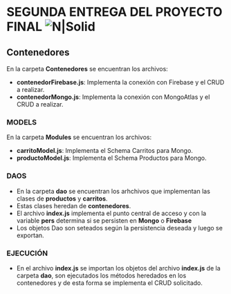 # SEGUNDA ENTREGA DEL PROYECTO FINAL ![N|Solid](https://cdn2.iconfinder.com/data/icons/webina-seo-development-and-marketing/128/seo_web_2-01-2-42.png)
## Contenedores
En la carpeta **Contenedores** se encuentran los archivos:
- **contenedorFirebase.js**: Implementa la conexión con Firebase y el CRUD a realizar.
- **contenedorMongo.js**: Implementa la conexión con MongoAtlas y el CRUD a realizar.
### MODELS
En la carpeta **Modules** se encuentran los archivos:
- **carritoModel.js**: Implementa el Schema Carritos para Mongo.
- **productoModel.js**: Implementa el Schema Productos para Mongo.

### DAOS
- En la carpeta **dao** se encuentran los arhchivos que implementan las clases de **productos** y **carritos**.
- Estas clases heredan de **contenedores**.
- El archivo **index.js** implementa el punto central de acceso y con la variable **pers** determina si se persisten en **Mongo** o **Firebase**
- Los objetos Dao son seteados según la persistencia deseada y luego se exportan.
### EJECUCIÓN
- En el archivo **index.js** se importan los objetos del archivo **index.js** de la carpeta **dao**, son ejecutados los métodos heredados en los contenedores y de esta forma se implementa el CRUD solicitado.